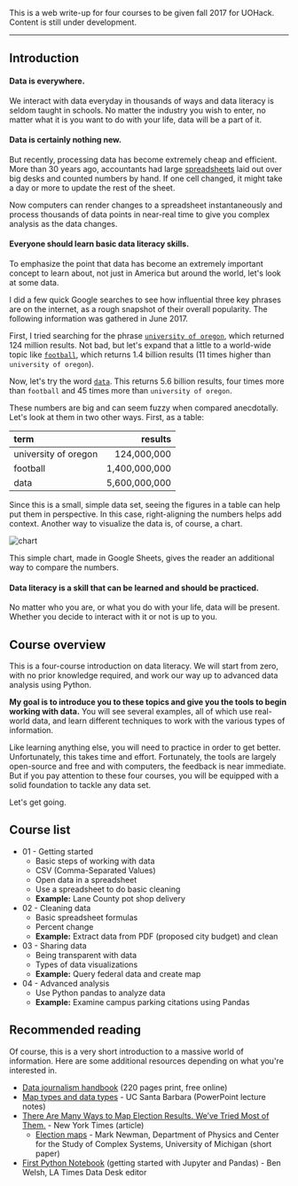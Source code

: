 This is a web write-up for four courses to be given fall 2017 for UOHack. Content is still under development.

---

## Introduction

#### Data is everywhere.

We interact with data everyday in thousands of ways and data literacy is seldom taught in schools. No matter the industry you wish to enter, no matter what it is you want to do with your life, data will be a part of it.

#### Data is certainly nothing new.

But recently, processing data has become extremely cheap and efficient. More than 30 years ago, accountants had large [spreadsheets](http://www.npr.org/sections/money/2015/02/25/389027988/episode-606-spreadsheets) laid out over big desks and counted numbers by hand. If one cell changed, it might take a day or more to update the rest of the sheet.

Now computers can render changes to a spreadsheet instantaneously and process thousands of data points in near-real time to give you complex analysis as the data changes.

#### Everyone should learn basic data literacy skills.

To emphasize the point that data has become an extremely important concept to learn about, not just in America but around the world, let's look at some data.

I did a few quick Google searches to see how influential three key phrases are on the internet, as a rough snapshot of their overall popularity. The following information was gathered in June 2017.

First, I tried searching for the phrase [`university of oregon`](https://www.google.com/search?q=university+of+oregon), which returned 124 million results. Not bad, but let's expand that a little to a world-wide topic like [`football`](https://www.google.com/search?q=football), which returns 1.4 billion results (11 times higher than `university of oregon`).

Now, let's try the word [`data`](https://www.google.com/search?q=data). This returns 5.6 billion results, four times more than `football` and 45 times more than `university of oregon`.

These numbers are big and can seem fuzzy when compared anecdotally. Let's look at them in two other ways. First, as a table:

| term | results |
| :--- | ---: |
| university of oregon | 124,000,000 |
| football | 1,400,000,000 |
| data | 5,600,000,000 |

Since this is a small, simple data set, seeing the figures in a table can help put them in perspective. In this case, right-aligning the numbers helps add context. Another way to visualize  the data is, of course, a chart.

![chart](https://user-images.githubusercontent.com/4853944/27520886-8fa376f4-59c9-11e7-9fa6-51480c0cde63.png)

This simple chart, made in Google Sheets, gives the reader an additional way to compare the numbers.

#### Data literacy is a skill that can be learned and should be practiced.

No matter who you are, or what you do with your life, data will be present. Whether you decide to interact with it or not is up to you.

## Course overview

This is a four-course introduction on data literacy. We will start from zero, with no prior knowledge required, and work our way up to advanced data analysis using Python.

**My goal is to introduce you to these topics and give you the tools to begin working with data.** You will see several examples, all of which use real-world data, and learn different techniques to work with the various types of information.

Like learning anything else, you will need to practice in order to get better. Unfortunately, this takes time and effort. Fortunately, the tools are largely open-source and free and with computers, the feedback is near immediate. But if you pay attention to these four courses, you will be equipped with a solid foundation to tackle any data set.

Let's get going.

## Course list

* 01 - Getting started
  * Basic steps of working with data
  * CSV (Comma-Separated Values)
  * Open data in a spreadsheet
  * Use a spreadsheet to do basic cleaning
  * **Example:** Lane County pot shop delivery
* 02 - Cleaning data
  * Basic spreadsheet formulas
  * Percent change
  * **Example:** Extract data from PDF (proposed city budget) and clean
* 03 - Sharing data
  * Being transparent with data
  * Types of data visualizations
  * **Example:** Query federal data and create map
* 04 - Advanced analysis
  * Use Python pandas to analyze data
  * **Example:** Examine campus parking citations using Pandas

## Recommended reading

Of course, this is a very short introduction to a massive world of information. Here are some additional resources depending on what you're interested in.

* [Data journalism handbook](http://datajournalismhandbook.org/) (220 pages print, free online)
* [Map types and data types](http://www.geog.ucsb.edu/~kclarke/Geography183/Lecture06.pdf) - UC Santa Barbara (PowerPoint lecture notes)
* [There Are Many Ways to Map Election
Results. We’ve Tried Most of Them.](https://www.nytimes.com/interactive/2016/11/01/upshot/many-ways-to-map-election-results.html) - New York Times (article)  
    * [Election maps](http://www-personal.umich.edu/~mejn/election/2016/) - Mark Newman, Department of Physics and Center for the Study of Complex Systems, University of Michigan (short paper)
* [First Python Notebook](http://www.firstpythonnotebook.org/index.html) (getting started with Jupyter and Pandas) - Ben Welsh, LA Times Data Desk editor
